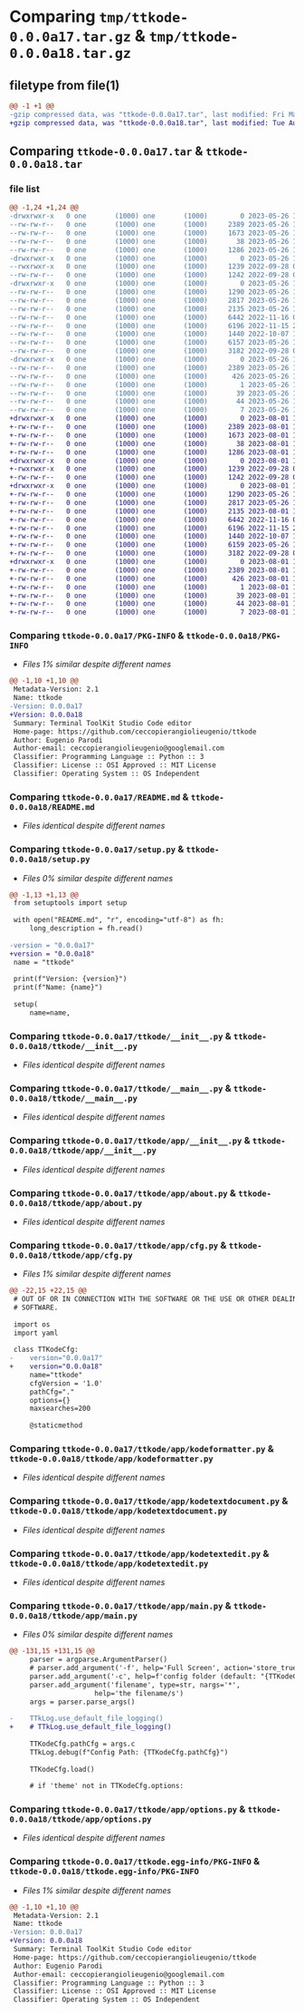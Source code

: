 # Comparing `tmp/ttkode-0.0.0a17.tar.gz` & `tmp/ttkode-0.0.0a18.tar.gz`

## filetype from file(1)

```diff
@@ -1 +1 @@
-gzip compressed data, was "ttkode-0.0.0a17.tar", last modified: Fri May 26 18:33:18 2023, max compression
+gzip compressed data, was "ttkode-0.0.0a18.tar", last modified: Tue Aug  1 12:13:48 2023, max compression
```

## Comparing `ttkode-0.0.0a17.tar` & `ttkode-0.0.0a18.tar`

### file list

```diff
@@ -1,24 +1,24 @@
-drwxrwxr-x   0 one       (1000) one       (1000)        0 2023-05-26 18:33:18.752757 ttkode-0.0.0a17/
--rw-rw-r--   0 one       (1000) one       (1000)     2389 2023-05-26 18:33:18.752757 ttkode-0.0.0a17/PKG-INFO
--rw-rw-r--   0 one       (1000) one       (1000)     1673 2023-05-26 18:33:14.000000 ttkode-0.0.0a17/README.md
--rw-rw-r--   0 one       (1000) one       (1000)       38 2023-05-26 18:33:18.752757 ttkode-0.0.0a17/setup.cfg
--rw-rw-r--   0 one       (1000) one       (1000)     1286 2023-05-26 18:33:14.000000 ttkode-0.0.0a17/setup.py
-drwxrwxr-x   0 one       (1000) one       (1000)        0 2023-05-26 18:33:18.752757 ttkode-0.0.0a17/ttkode/
--rwxrwxr-x   0 one       (1000) one       (1000)     1239 2022-09-28 07:52:57.000000 ttkode-0.0.0a17/ttkode/__init__.py
--rw-rw-r--   0 one       (1000) one       (1000)     1242 2022-09-28 07:52:57.000000 ttkode-0.0.0a17/ttkode/__main__.py
-drwxrwxr-x   0 one       (1000) one       (1000)        0 2023-05-26 18:33:18.752757 ttkode-0.0.0a17/ttkode/app/
--rw-rw-r--   0 one       (1000) one       (1000)     1290 2023-05-26 17:28:55.000000 ttkode-0.0.0a17/ttkode/app/__init__.py
--rw-rw-r--   0 one       (1000) one       (1000)     2817 2023-05-26 17:26:14.000000 ttkode-0.0.0a17/ttkode/app/about.py
--rw-rw-r--   0 one       (1000) one       (1000)     2135 2023-05-26 18:33:14.000000 ttkode-0.0.0a17/ttkode/app/cfg.py
--rw-rw-r--   0 one       (1000) one       (1000)     6442 2022-11-16 08:57:30.000000 ttkode-0.0.0a17/ttkode/app/kodeformatter.py
--rw-rw-r--   0 one       (1000) one       (1000)     6196 2022-11-15 23:03:40.000000 ttkode-0.0.0a17/ttkode/app/kodetextdocument.py
--rw-rw-r--   0 one       (1000) one       (1000)     1440 2022-10-07 16:42:58.000000 ttkode-0.0.0a17/ttkode/app/kodetextedit.py
--rw-rw-r--   0 one       (1000) one       (1000)     6157 2023-05-26 18:24:45.000000 ttkode-0.0.0a17/ttkode/app/main.py
--rw-rw-r--   0 one       (1000) one       (1000)     3182 2022-09-28 07:52:57.000000 ttkode-0.0.0a17/ttkode/app/options.py
-drwxrwxr-x   0 one       (1000) one       (1000)        0 2023-05-26 18:33:18.752757 ttkode-0.0.0a17/ttkode.egg-info/
--rw-rw-r--   0 one       (1000) one       (1000)     2389 2023-05-26 18:33:18.000000 ttkode-0.0.0a17/ttkode.egg-info/PKG-INFO
--rw-rw-r--   0 one       (1000) one       (1000)      426 2023-05-26 18:33:18.000000 ttkode-0.0.0a17/ttkode.egg-info/SOURCES.txt
--rw-rw-r--   0 one       (1000) one       (1000)        1 2023-05-26 18:33:18.000000 ttkode-0.0.0a17/ttkode.egg-info/dependency_links.txt
--rw-rw-r--   0 one       (1000) one       (1000)       39 2023-05-26 18:33:18.000000 ttkode-0.0.0a17/ttkode.egg-info/entry_points.txt
--rw-rw-r--   0 one       (1000) one       (1000)       44 2023-05-26 18:33:18.000000 ttkode-0.0.0a17/ttkode.egg-info/requires.txt
--rw-rw-r--   0 one       (1000) one       (1000)        7 2023-05-26 18:33:18.000000 ttkode-0.0.0a17/ttkode.egg-info/top_level.txt
+drwxrwxr-x   0 one       (1000) one       (1000)        0 2023-08-01 12:13:48.034076 ttkode-0.0.0a18/
+-rw-rw-r--   0 one       (1000) one       (1000)     2389 2023-08-01 12:13:48.034076 ttkode-0.0.0a18/PKG-INFO
+-rw-rw-r--   0 one       (1000) one       (1000)     1673 2023-08-01 12:13:44.000000 ttkode-0.0.0a18/README.md
+-rw-rw-r--   0 one       (1000) one       (1000)       38 2023-08-01 12:13:48.034076 ttkode-0.0.0a18/setup.cfg
+-rw-rw-r--   0 one       (1000) one       (1000)     1286 2023-08-01 12:13:44.000000 ttkode-0.0.0a18/setup.py
+drwxrwxr-x   0 one       (1000) one       (1000)        0 2023-08-01 12:13:48.034076 ttkode-0.0.0a18/ttkode/
+-rwxrwxr-x   0 one       (1000) one       (1000)     1239 2022-09-28 07:52:57.000000 ttkode-0.0.0a18/ttkode/__init__.py
+-rw-rw-r--   0 one       (1000) one       (1000)     1242 2022-09-28 07:52:57.000000 ttkode-0.0.0a18/ttkode/__main__.py
+drwxrwxr-x   0 one       (1000) one       (1000)        0 2023-08-01 12:13:48.034076 ttkode-0.0.0a18/ttkode/app/
+-rw-rw-r--   0 one       (1000) one       (1000)     1290 2023-05-26 17:28:55.000000 ttkode-0.0.0a18/ttkode/app/__init__.py
+-rw-rw-r--   0 one       (1000) one       (1000)     2817 2023-05-26 17:26:14.000000 ttkode-0.0.0a18/ttkode/app/about.py
+-rw-rw-r--   0 one       (1000) one       (1000)     2135 2023-08-01 12:13:44.000000 ttkode-0.0.0a18/ttkode/app/cfg.py
+-rw-rw-r--   0 one       (1000) one       (1000)     6442 2022-11-16 08:57:30.000000 ttkode-0.0.0a18/ttkode/app/kodeformatter.py
+-rw-rw-r--   0 one       (1000) one       (1000)     6196 2022-11-15 23:03:40.000000 ttkode-0.0.0a18/ttkode/app/kodetextdocument.py
+-rw-rw-r--   0 one       (1000) one       (1000)     1440 2022-10-07 16:42:58.000000 ttkode-0.0.0a18/ttkode/app/kodetextedit.py
+-rw-rw-r--   0 one       (1000) one       (1000)     6159 2023-05-26 18:49:37.000000 ttkode-0.0.0a18/ttkode/app/main.py
+-rw-rw-r--   0 one       (1000) one       (1000)     3182 2022-09-28 07:52:57.000000 ttkode-0.0.0a18/ttkode/app/options.py
+drwxrwxr-x   0 one       (1000) one       (1000)        0 2023-08-01 12:13:48.034076 ttkode-0.0.0a18/ttkode.egg-info/
+-rw-rw-r--   0 one       (1000) one       (1000)     2389 2023-08-01 12:13:48.000000 ttkode-0.0.0a18/ttkode.egg-info/PKG-INFO
+-rw-rw-r--   0 one       (1000) one       (1000)      426 2023-08-01 12:13:48.000000 ttkode-0.0.0a18/ttkode.egg-info/SOURCES.txt
+-rw-rw-r--   0 one       (1000) one       (1000)        1 2023-08-01 12:13:48.000000 ttkode-0.0.0a18/ttkode.egg-info/dependency_links.txt
+-rw-rw-r--   0 one       (1000) one       (1000)       39 2023-08-01 12:13:48.000000 ttkode-0.0.0a18/ttkode.egg-info/entry_points.txt
+-rw-rw-r--   0 one       (1000) one       (1000)       44 2023-08-01 12:13:48.000000 ttkode-0.0.0a18/ttkode.egg-info/requires.txt
+-rw-rw-r--   0 one       (1000) one       (1000)        7 2023-08-01 12:13:48.000000 ttkode-0.0.0a18/ttkode.egg-info/top_level.txt
```

### Comparing `ttkode-0.0.0a17/PKG-INFO` & `ttkode-0.0.0a18/PKG-INFO`

 * *Files 1% similar despite different names*

```diff
@@ -1,10 +1,10 @@
 Metadata-Version: 2.1
 Name: ttkode
-Version: 0.0.0a17
+Version: 0.0.0a18
 Summary: Terminal ToolKit Studio Code editor
 Home-page: https://github.com/ceccopierangiolieugenio/ttkode
 Author: Eugenio Parodi
 Author-email: ceccopierangiolieugenio@googlemail.com
 Classifier: Programming Language :: Python :: 3
 Classifier: License :: OSI Approved :: MIT License
 Classifier: Operating System :: OS Independent
```

### Comparing `ttkode-0.0.0a17/README.md` & `ttkode-0.0.0a18/README.md`

 * *Files identical despite different names*

### Comparing `ttkode-0.0.0a17/setup.py` & `ttkode-0.0.0a18/setup.py`

 * *Files 0% similar despite different names*

```diff
@@ -1,13 +1,13 @@
 from setuptools import setup
 
 with open("README.md", "r", encoding="utf-8") as fh:
     long_description = fh.read()
 
-version = "0.0.0a17"
+version = "0.0.0a18"
 name = "ttkode"
 
 print(f"Version: {version}")
 print(f"Name: {name}")
 
 setup(
     name=name,
```

### Comparing `ttkode-0.0.0a17/ttkode/__init__.py` & `ttkode-0.0.0a18/ttkode/__init__.py`

 * *Files identical despite different names*

### Comparing `ttkode-0.0.0a17/ttkode/__main__.py` & `ttkode-0.0.0a18/ttkode/__main__.py`

 * *Files identical despite different names*

### Comparing `ttkode-0.0.0a17/ttkode/app/__init__.py` & `ttkode-0.0.0a18/ttkode/app/__init__.py`

 * *Files identical despite different names*

### Comparing `ttkode-0.0.0a17/ttkode/app/about.py` & `ttkode-0.0.0a18/ttkode/app/about.py`

 * *Files identical despite different names*

### Comparing `ttkode-0.0.0a17/ttkode/app/cfg.py` & `ttkode-0.0.0a18/ttkode/app/cfg.py`

 * *Files 1% similar despite different names*

```diff
@@ -22,15 +22,15 @@
 # OUT OF OR IN CONNECTION WITH THE SOFTWARE OR THE USE OR OTHER DEALINGS IN THE
 # SOFTWARE.
 
 import os
 import yaml
 
 class TTKodeCfg:
-    version="0.0.0a17"
+    version="0.0.0a18"
     name="ttkode"
     cfgVersion = '1.0'
     pathCfg="."
     options={}
     maxsearches=200
 
     @staticmethod
```

### Comparing `ttkode-0.0.0a17/ttkode/app/kodeformatter.py` & `ttkode-0.0.0a18/ttkode/app/kodeformatter.py`

 * *Files identical despite different names*

### Comparing `ttkode-0.0.0a17/ttkode/app/kodetextdocument.py` & `ttkode-0.0.0a18/ttkode/app/kodetextdocument.py`

 * *Files identical despite different names*

### Comparing `ttkode-0.0.0a17/ttkode/app/kodetextedit.py` & `ttkode-0.0.0a18/ttkode/app/kodetextedit.py`

 * *Files identical despite different names*

### Comparing `ttkode-0.0.0a17/ttkode/app/main.py` & `ttkode-0.0.0a18/ttkode/app/main.py`

 * *Files 0% similar despite different names*

```diff
@@ -131,15 +131,15 @@
     parser = argparse.ArgumentParser()
     # parser.add_argument('-f', help='Full Screen', action='store_true')
     parser.add_argument('-c', help=f'config folder (default: "{TTKodeCfg.pathCfg}")', default=TTKodeCfg.pathCfg)
     parser.add_argument('filename', type=str, nargs='*',
                     help='the filename/s')
     args = parser.parse_args()
 
-    TTkLog.use_default_file_logging()
+    # TTkLog.use_default_file_logging()
 
     TTKodeCfg.pathCfg = args.c
     TTkLog.debug(f"Config Path: {TTKodeCfg.pathCfg}")
 
     TTKodeCfg.load()
 
     # if 'theme' not in TTKodeCfg.options:
```

### Comparing `ttkode-0.0.0a17/ttkode/app/options.py` & `ttkode-0.0.0a18/ttkode/app/options.py`

 * *Files identical despite different names*

### Comparing `ttkode-0.0.0a17/ttkode.egg-info/PKG-INFO` & `ttkode-0.0.0a18/ttkode.egg-info/PKG-INFO`

 * *Files 1% similar despite different names*

```diff
@@ -1,10 +1,10 @@
 Metadata-Version: 2.1
 Name: ttkode
-Version: 0.0.0a17
+Version: 0.0.0a18
 Summary: Terminal ToolKit Studio Code editor
 Home-page: https://github.com/ceccopierangiolieugenio/ttkode
 Author: Eugenio Parodi
 Author-email: ceccopierangiolieugenio@googlemail.com
 Classifier: Programming Language :: Python :: 3
 Classifier: License :: OSI Approved :: MIT License
 Classifier: Operating System :: OS Independent
```

